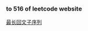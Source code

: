 ### to 516 of leetcode website

[最长回文子序列](https://leetcode-cn.com/problems/longest-palindromic-subsequence/)